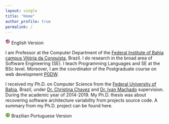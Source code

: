 ```yaml
---
layout: single
title: "Home"
author_profile: true
permalink: /
---
```

<img src="/images/us_5.png" alt="English version" style="height: 17px; width:15px;"/> English Version 

<!-- # ![English version](https://octodex.github.com/images/yaktocat.png) -->

I am Professor at the Computer Department of the [Federal Institute of Bahia campus Vitória da Conquista](http://portal.ifba.edu.br/conquista), Brazil. I do research in the broad area of Software Engineering (SE). I teach Programming Languages and SE at the BSc level. Moreover, I am the coordinator of the Postgraduate course on web development [PGDW](http://portal.ifba.edu.br/conquista/pos).

I received my Ph.D. on Computer Science from the [Federal University of Bahia](http://pgcomp.dcc.ufba.br/), Brazil, under [Dr. Christina Chavez](http://wiki.dcc.ufba.br/Aside/ProfChristinaFlach) and [Dr. Ivan Machado](http://ivanmachado.com.br/) supervision. During the academic year of 2014-2019. My Ph.D. thesis was about recovering software architecture variability from projects source code. A summary from my Ph.D. project can be found here.

<img src="/images/BR_3.png" alt="Portuguese version" style="height: 15px; width:15px;"/> Brazilian Portuguese Version 
